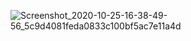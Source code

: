 
![Screenshot_2020-10-25-16-38-49-56_5c9d4081feda0833c100bf5ac7e11a4d](https://user-images.githubusercontent.com/47080949/97110268-ebd4a880-16e0-11eb-933b-ba2fbcff7310.jpg)

